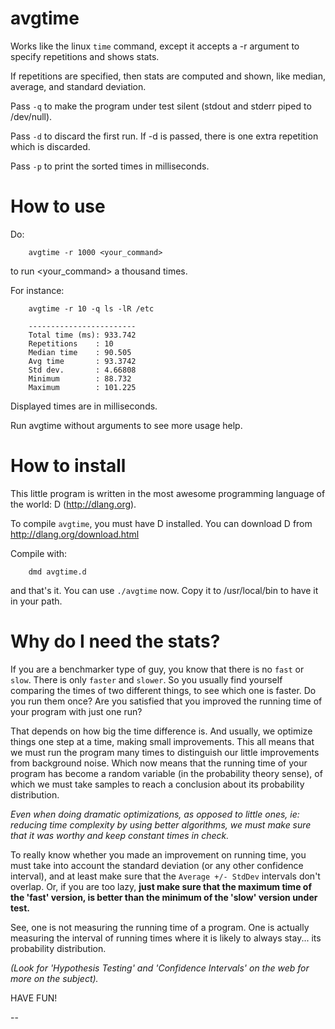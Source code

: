 avgtime
=======

Works like the linux `time` command, except it accepts a -r argument to
specify repetitions and shows stats.

If repetitions are specified, then stats are computed and shown, like
median, average, and standard deviation.

Pass `-q` to make the program under test silent (stdout and stderr 
piped to /dev/null).

Pass `-d` to discard the first run. If -d is passed, there is one extra
repetition which is discarded.

Pass `-p` to print the sorted times in milliseconds.


How to use
==========

Do:

        avgtime -r 1000 <your_command>

to run <your_command> a thousand times. 

For instance:

        avgtime -r 10 -q ls -lR /etc

        ------------------------
        Total time (ms): 933.742
        Repetitions    : 10
        Median time    : 90.505
        Avg time       : 93.3742
        Std dev.       : 4.66808
        Minimum        : 88.732
        Maximum        : 101.225

Displayed times are in milliseconds.

Run avgtime without arguments to see more usage help.


How to install
==============

This little program is written in the most awesome programming language 
of the world: D  (http://dlang.org).

To compile `avgtime`, you must have D installed. You can download D
from http://dlang.org/download.html 

Compile with:
 
        dmd avgtime.d

and that's it. You can use `./avgtime` now. Copy it to /usr/local/bin
to have it in your path.


Why do I need the stats?
========================

If you are a benchmarker type of guy, you know that there is no `fast`
or `slow`. There is only `faster` and `slower`. So you usually find
yourself comparing the times of two different things, to see which
one is faster. Do you run them once? Are you satisfied that you
improved the running time of your program with just one run?

That depends on how big the time difference is. And usually, we
optimize things one step at a time, making small improvements.
This all means that we must run the program many times to distinguish
our little improvements from background noise. Which
now means that the running time of your program has become
a random variable (in the probability theory sense), of which
we must take samples to reach a conclusion about its 
probability distribution.

_Even when doing dramatic optimizations, as opposed to little ones,
ie: reducing time complexity by using better algorithms,
we must make sure that it was worthy and keep constant 
times in check._


To really know whether you made an improvement on running time,
you must take into account the standard deviation (or any other
confidence interval), and at least make sure that 
the `Average +/- StdDev` intervals don't overlap.
   Or, if you are too lazy, **just make sure that the maximum time
of the 'fast' version, is better than the minimum of the 'slow' 
version under test.**

See, one is not measuring the running time of a program. One is
actually measuring the interval of running times where it 
is likely to always stay... its probability distribution.


_(Look for 'Hypothesis Testing' and 'Confidence Intervals' on the web 
for more on the subject)._



HAVE FUN!

--




